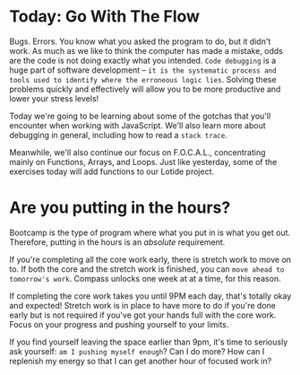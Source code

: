 # Today: Go With The Flow
Bugs. Errors. You know what you asked the program to do, but it didn't work. As much as we like to think the computer has made a mistake, odds are the code is not doing exactly what you intended. `Code debugging` is a huge part of software development – `it is the systematic process and tools used to identify where the erroneous logic lies`. Solving these problems quickly and effectively will allow you to be more productive and lower your stress levels!

Today we're going to be learning about some of the gotchas that you'll encounter when working with JavaScript. We'll also learn more about debugging in general, including how to read a `stack trace`.

Meanwhile, we'll also continue our focus on F.O.C.A.L., concentrating mainly on Functions, Arrays, and Loops. Just like yesterday, some of the exercises today will add functions to our Lotide project.

# Are you putting in the hours?
Bootcamp is the type of program where what you put in is what you get out. Therefore, putting in the hours is an *absolute* requirement.

If you're completing all the core work early, there is stretch work to move on to. If both the core and the stretch work is finished, you can `move ahead to tomorrow's work`. Compass unlocks one week at at a time, for this reason.

If completing the core work takes you until 9PM each day, that's totally okay and expected! Stretch work is in place to have more to do if you're done early but is not required if you've got your hands full with the core work. Focus on your progress and pushing yourself to your limits.

If you find yourself leaving the space earlier than 9pm, it's time to seriously ask yourself: `am I pushing myself enough`? Can I do more? How can I replenish my energy so that I can get another hour of focused work in?
